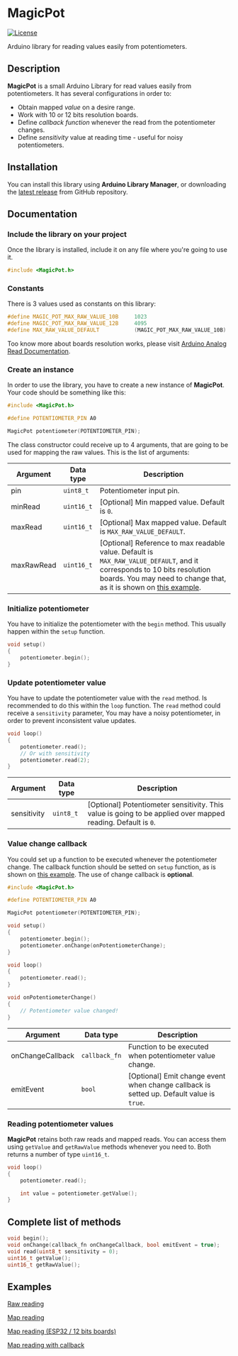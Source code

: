 # MagicPot
[![License](https://img.shields.io/badge/license-MIT%20License-blue.svg)](http://doge.mit-license.org)

Arduino library for reading values easily from potentiometers.


## Description
**MagicPot** is a small Arduino Library for read values easily from potentiometers. It has several configurations in order to:
* Obtain mapped *value* on a desire range.
* Work with 10 or 12 bits resolution boards.
* Define *callback function* whenever the read from the potentiometer changes.
* Define *sensitivity* value at reading time - useful for noisy potentiometers.



## Installation
You can install this library using **Arduino Library Manager**, or downloading the [latest release](https://github.com/francobasaglia/MagicPot/releases) from GitHub repository.



## Documentation
### Include the library on your project
Once the library is installed, include it on any file where you're going to use it.

```cpp
#include <MagicPot.h>
```


### Constants
There is 3 values used as constants on this library:
```cpp
#define MAGIC_POT_MAX_RAW_VALUE_10B     1023
#define MAGIC_POT_MAX_RAW_VALUE_12B     4095
#define MAX_RAW_VALUE_DEFAULT           (MAGIC_POT_MAX_RAW_VALUE_10B)
```

Too know more about boards resolution works, please visit [Arduino Analog Read Documentation](https://www.arduino.cc/reference/en/language/functions/analog-io/analogread/).


### Create an instance
In order to use the library, you have to create a new instance of **MagicPot**. Your code should be something like this:

```cpp
#include <MagicPot.h>

#define POTENTIOMETER_PIN A0

MagicPot potentiometer(POTENTIOMETER_PIN);
```

The class constructor could receive up to 4 arguments, that are going to be used for mapping the raw values. This is the list of arguments:

| Argument | Data type | Description |
|-|-|-|
| pin | `uint8_t` | Potentiometer input pin. |
| minRead | `uint16_t` | [Optional] Min mapped value. Default is `0`. |
| maxRead | `uint16_t` | [Optional] Max mapped value. Default is `MAX_RAW_VALUE_DEFAULT`. |
| maxRawRead | `uint16_t` | [Optional] Reference to max readable value. Default is `MAX_RAW_VALUE_DEFAULT`, and it corresponds to 10 bits resolution boards. You may need to change that, as it is shown on [this example]((https://github.com/francobasaglia/MagicPot/blob/main/examples/MapReading_ESP32/MapReading_ESP32.ino)). |


### Initialize potentiometer
You have to initialize the potentiometer with the `begin` method. This usually happen within the `setup` function.

```cpp
void setup()
{
    potentiometer.begin();
}
```


### Update potentiometer value
You have to update the potentiometer value with the `read` method. Is recommended to do this within the `loop` function.
The `read` method could receive a `sensitivity` parameter, You may have a noisy potentiometer, in order to prevent inconsistent value updates.

```cpp
void loop()
{
    potentiometer.read();
    // Or with sensitivity
    potentiometer.read(2);
}
```

| Argument | Data type | Description |
|-|-|-|
| sensitivity | `uint8_t` | [Optional] Potentiometer sensitivity. This value is going to be applied over mapped reading. Default is `0`. |


### Value change callback
You could set up a function to be executed whenever the potentiometer change.
The callback function should be setted on `setup` function, as is shown on [this example](https://github.com/francobasaglia/MagicPot/blob/main/examples/MapReadingAndCallback/MapReadingAndCallback.ino).
The use of change callback is **optional**.

```cpp
#include <MagicPot.h>

#define POTENTIOMETER_PIN A0

MagicPot potentiometer(POTENTIOMETER_PIN);

void setup()
{
    potentiometer.begin();
    potentiometer.onChange(onPotentiometerChange);
}

void loop()
{
    potentiometer.read();
}

void onPotentiometerChange()
{
    // Potentiometer value changed!
}
```

| Argument | Data type | Description |
|-|-|-|
| onChangeCallback | `callback_fn` | Function to be executed when potentiometer value change. |
| emitEvent | `bool` | [Optional] Emit change event when change callback is setted up. Default value is `true`. |

### Reading potentiometer values
**MagicPot** retains both raw reads and mapped reads. You can access them using `getValue` and `getRawValue` methods whenever you need to. Both returns a number of type `uint16_t`.

```cpp
void loop()
{
    potentiometer.read();

    int value = potentiometer.getValue();
}
```



## Complete list of methods
```cpp
void begin();
void onChange(callback_fn onChangeCallback, bool emitEvent = true);
void read(uint8_t sensitivity = 0);
uint16_t getValue();
uint16_t getRawValue();
```



## Examples
[Raw reading](https://github.com/francobasaglia/MagicPot/blob/main/examples/RawReading/RawReading.ino)

[Map reading](https://github.com/francobasaglia/MagicPot/blob/main/examples/MapReading/MapReading.ino)

[Map reading (ESP32 / 12 bits boards)](https://github.com/francobasaglia/MagicPot/blob/main/examples/MapReading_ESP32/MapReading_ESP32.ino)

[Map reading with callback](https://github.com/francobasaglia/MagicPot/blob/main/examples/MapReadingAndCallback/MapReadingAndCallback.ino)
